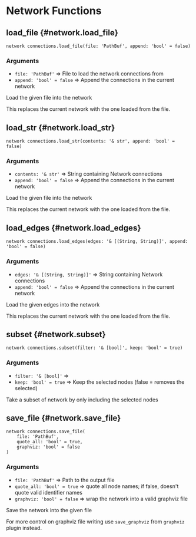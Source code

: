# Network Functions
## load_file {#network.load_file}
```sig
network connections.load_file(file: 'PathBuf', append: 'bool' = false)
```

### Arguments
- `file: 'PathBuf'` => File to load the network connections from
- `append: 'bool' = false` => Append the connections in the current network

Load the given file into the network

This replaces the current network with the one loaded from the
file.
## load_str {#network.load_str}
```sig
network connections.load_str(contents: '& str', append: 'bool' = false)
```

### Arguments
- `contents: '& str'` => String containing Network connections
- `append: 'bool' = false` => Append the connections in the current network

Load the given file into the network

This replaces the current network with the one loaded from the
file.
## load_edges {#network.load_edges}
```sig
network connections.load_edges(edges: '& [(String, String)]', append: 'bool' = false)
```

### Arguments
- `edges: '& [(String, String)]'` => String containing Network connections
- `append: 'bool' = false` => Append the connections in the current network

Load the given edges into the network

This replaces the current network with the one loaded from the
file.
## subset {#network.subset}
```sig
network connections.subset(filter: '& [bool]', keep: 'bool' = true)
```

### Arguments
- `filter: '& [bool]'` => 
- `keep: 'bool' = true` => Keep the selected nodes (false = removes the selected)

Take a subset of network by only including the selected nodes
## save_file {#network.save_file}
```sig
network connections.save_file(
    file: 'PathBuf',
    quote_all: 'bool' = true,
    graphviz: 'bool' = false
)
```

### Arguments
- `file: 'PathBuf'` => Path to the output file
- `quote_all: 'bool' = true` => quote all node names; if false, doesn't quote valid identifier names
- `graphviz: 'bool' = false` => wrap the network into a valid graphviz file

Save the network into the given file

For more control on graphviz file writing use
`save_graphviz` from `graphviz` plugin instead.
